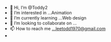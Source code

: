 - 👋 Hi, I’m @Toddy2
- 👀 I’m interested in ...Animation
- 🌱 I’m currently learning ...Web design
- 💞️ I’m looking to collaborate on ...
- 📫 How to reach me ...leetodd1970@gmail.com
- 

<!---
Toddy2/Toddy2 is a ✨ special ✨ repository because its `README.md` (this file) appears on your GitHub profile.
You can click the Preview link to take a look at your changes.
--->
